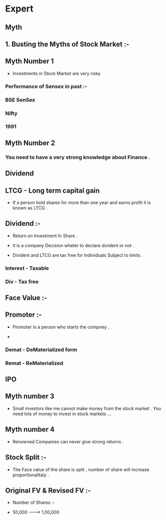 # Expert

## Myth

## 1. Busting the Myths of Stock Market :-

## Myth Number 1 

* Investments in Stock Market are very risky 

### Performance of Sensex in past :-

### BSE SenSex

### Nifty

### 1991

## Myth Number 2 

### You need to have a very strong knowledge about Finance .

## Dividend

## LTCG - Long term capital gain 

* If a person hold shares for more than one year and earns profit it is known as LTCG .

## Dividend :- 

* Return on Investment In Share .

* It is a company Decision wheter to declare divident or not .

* Divident and LTCG are tax free for Individuals Subject to limits .

### Interest - Taxable


### Div - Tax free

## Face Value :-

## Promoter :-

- Promoter is a person who starts the compney .

- 

### Demat - DeMaterialized form

### Remat - ReMaterialized 


## IPO 

## Myth number 3 

* Small investors like me cannot make money from the stock market . You need lots of money to invest in stock markets ...

## Myth number 4 

* Renowned Companies can never give strong returns .

## Stock Split :-

* The Face value of the share is split , number of share will increase proportionalitaly .


## Original FV & Revised FV :-

* Number of Shares :-


* 50,000         --->     1,00,000